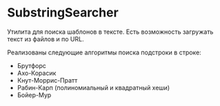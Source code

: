 # SubstringSearcher

Утилита для поиска шаблонов в тексте. Есть возможность загружать текст из
файлов и по URL.

Реализованы следующие алгоритмы поиска подстроки в строке:

- Брутфорс
- Ахо-Корасик
- Кнут-Моррис-Пратт
- Рабин-Карп (полиномиальный и квадратный хеши)
- Бойер-Мур